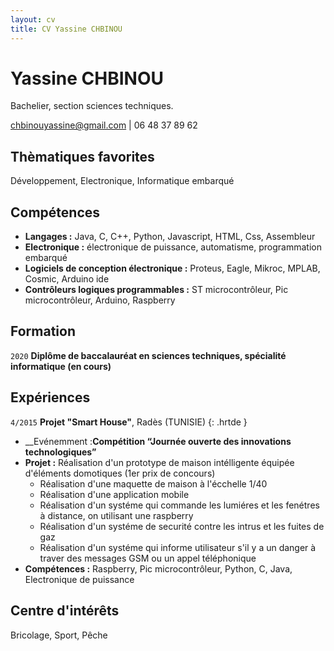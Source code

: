 ```yaml
---
layout: cv
title: CV Yassine CHBINOU
---
```

# Yassine CHBINOU
Bachelier, section sciences techniques.
<div id="webaddress">
  <a href="mailto:chbinouyassine@gmail.com">chbinouyassine@gmail.com</a> | 
  <a>06 48 37 89 62</a>
</div>

## Thèmatiques favorites
Développement, Electronique, Informatique embarqué  

## Compétences

* __Langages :__ Java, C, C++, Python, Javascript, HTML, Css, Assembleur
* __Electronique :__ électronique de puissance, automatisme, programmation embarqué
* __Logiciels de conception électronique :__ Proteus, Eagle, Mikroc, MPLAB, Cosmic, Arduino ide
* __Contrôleurs logiques programmables :__ ST microcontrôleur, Pic microcontrôleur, Arduino, Raspberry


## Formation

`2020`
__Diplôme de baccalauréat en sciences techniques, spécialité informatique (en cours)__

## Expériences

`4/2015`
__Projet "Smart House"__, Radès (TUNISIE)
{: .hrtde }
- __Evénemment :__Compétition “Journée ouverte des innovations technologiques”__
- __Projet :__ Réalisation d'un prototype de maison intélligente équipée d'éléments domotiques (1er prix de concours)
  - Réalisation d'une maquette de maison à l'écchelle 1/40
  - Réalisation d'une application mobile
  - Réalisation d'un systéme qui commande les lumiéres et les fenétres à distance, on utilisant une raspberry
  - Réalisation d'un systéme de securité contre les intrus et les fuites de gaz
  - Réalisation d'un systéme qui informe utilisateur s'il y a un danger à traver des messages GSM ou un appel téléphonique
- __Compétences :__ Raspberry, Pic microcontrôleur, Python, C, Java, Electronique de puissance  
## Centre d'intérêts

Bricolage, Sport, Pêche

<!-- ### Footer

Dernière mise à jour : 12/01/2020

-->
